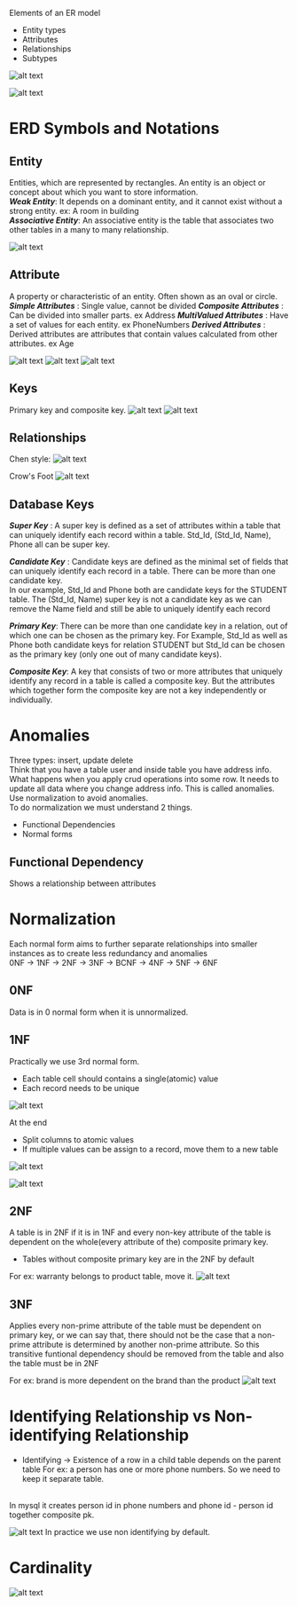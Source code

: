 Elements of an ER model
* Entity types
* Attributes
* Relationships
* Subtypes


![alt text](images/68.PNG)

![alt text](images/69.PNG)

# ERD Symbols and Notations
## Entity
Entities, which are represented by rectangles. An entity is an object or concept about which you want to store information.
<br>
***Weak Entity***: It depends on a dominant entity, and it cannot exist without a strong entity. ex: A room in building
<br>
***Associative Entity***: An associative entity is the table that associates two other tables in a many to many relationship.

![alt text](images/78.PNG)

## Attribute
A property or characteristic of an entity. Often shown as an oval or circle.
<br>
***Simple Attributes*** : Single value, cannot be divided
***Composite Attributes*** : Can be divided into smaller parts. ex Address
***MultiValued Attributes*** : Have a set of values for each entity. ex PhoneNumbers
***Derived Attributes*** : Derived attributes are attributes that contain values calculated from other attributes. ex Age

![alt text](images/79.PNG)
![alt text](images/80.PNG)
![alt text](images/81.PNG)

## Keys
Primary key and composite key.
![alt text](images/82.PNG)
![alt text](images/83.PNG)

## Relationships
Chen style:
![alt text](images/84.PNG)

Crow's Foot
![alt text](images/85.PNG)

## Database Keys
***Super Key*** : A super key is defined as a set of attributes within a table that can uniquely identify each record within a table. Std_Id, (Std_Id, Name), Phone all can be super key.

***Candidate Key*** : 
Candidate keys are defined as the minimal set of fields that can uniquely identify each record in a table. There can be more than one candidate key.<br>
In our example, Std_Id and Phone both are candidate keys for the STUDENT table. The (Std_Id, Name) super key is not a candidate key as we can remove the Name field and still be able to uniquely identify each record

***Primary Key***: There can be more than one candidate key in a relation, out of which one can be chosen as the primary key. For Example, Std_Id as well as Phone both candidate keys for relation STUDENT but Std_Id can be chosen as the primary key (only one out of many candidate keys).

***Composite Key***: A key that consists of two or more attributes that uniquely identify any record in a table is called a composite key. But the attributes which together form the composite key are not a key independently or individually.


# Anomalies
Three types: insert, update delete<br>
Think that you have a table user and inside table you have address info. What happens when you apply crud
operations into some row. It needs to update all data where you change address info. This is called anomalies.
<br>
Use normalization to avoid anomalies.
<br>
To do normalization we must understand 2 things.
- Functional Dependencies 
- Normal forms

## Functional Dependency
Shows a relationship between attributes

# Normalization
Each normal form aims to further separate relationships into smaller instances as to create less redundancy and anomalies
<br>
0NF -> 1NF -> 2NF -> 3NF -> BCNF -> 4NF -> 5NF -> 6NF

## 0NF
Data is in 0 normal form when it is unnormalized.

## 1NF
Practically we use 3rd normal form.

- Each table cell should contains a single(atomic) value
- Each record needs to be unique

![alt text](images/70.PNG)

At the end
- Split columns to atomic values
- If multiple values can be assign to a record, move them to a new table

![alt text](images/71.PNG)

![alt text](images/72.PNG)

## 2NF
A table is in 2NF if it is in 1NF and every non-key attribute of the 
table is dependent on the whole(every attribute of the) composite primary key.
- Tables without composite primary key are in the 2NF by default

For ex: warranty belongs to product table, move it.
![alt text](images/74.PNG)

## 3NF
Applies every non-prime attribute of the table must be dependent on primary key, or
we can say that, there should not be the case that a non-prime attribute is 
determined by another non-prime attribute. So this transitive funtional
dependency should be removed from the table and also the table must be in 2NF

For ex: brand is more dependent on the brand than the product
![alt text](images/75.PNG)

# Identifying Relationship vs Non-identifying Relationship
- Identifying -> Existence of a row in a child table depends on the parent table
For ex: a person has one or more phone numbers. So we need to keep it separate table.
<br>
In mysql it creates person id in phone numbers and phone id - person id together composite pk.

![alt text](images/76.PNG)
In practice we use non identifying by default.

# Cardinality
![alt text](images/77.PNG)